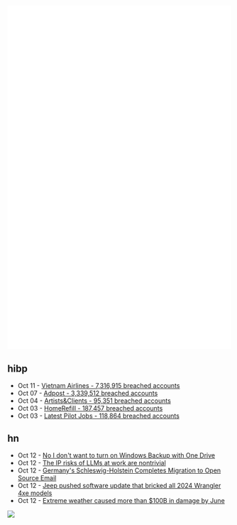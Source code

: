 ![Metrics](https://raw.githubusercontent.com/phixion/phixion/master/metrics.svg)

## hibp

<!--
for https://github.com/phixion/phixion/blob/main/.github/workflows/feeds.yml
-->
<!--START_SECTION:haveibeenpwnd-->
- Oct 11 - [Vietnam Airlines - 7,316,915 breached accounts](https://haveibeenpwned.com/Breach/VietnamAirlines)
- Oct 07 - [Adpost - 3,339,512 breached accounts](https://haveibeenpwned.com/Breach/Adpost)
- Oct 04 - [Artists&Clients - 95,351 breached accounts](https://haveibeenpwned.com/Breach/ArtistsNClients)
- Oct 03 - [HomeRefill - 187,457 breached accounts](https://haveibeenpwned.com/Breach/HomeRefill)
- Oct 03 - [Latest Pilot Jobs - 118,864 breached accounts](https://haveibeenpwned.com/Breach/LatestPilotJobs)
<!--END_SECTION:haveibeenpwnd-->

## hn

<!--
for https://github.com/phixion/phixion/blob/main/.github/workflows/feeds.yml
-->
<!--START_SECTION:hn-->
- Oct 12 - [No I don't want to turn on Windows Backup with One Drive](https://idiallo.com/byte-size/say-no-to-onedrive-backup)
- Oct 12 - [The IP risks of LLMs at work are nontrivial](https://www.augmentedswe.com/p/how-to-use-ai-written-code-in-without)
- Oct 12 - [Germany's Schleswig-Holstein Completes Migration to Open Source Email](https://news.itsfoss.com/schleswig-holstein-email-system-migration/)
- Oct 12 - [Jeep pushed software update that bricked all 2024 Wrangler 4xe models](https://twitter.com/StephenGutowski/status/1977055831720862101)
- Oct 12 - [Extreme weather caused more than $100B in damage by June](https://www.livescience.com/planet-earth/climate-change/extreme-weather-caused-more-than-usd100-billion-in-damage-by-june-smashing-us-records)
<!--END_SECTION:hn-->

<!--
for https://yhype.me
-->
![](https://hit.yhype.me/github/profile?user_id=13013670)
